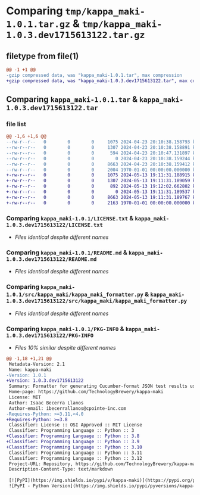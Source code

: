 # Comparing `tmp/kappa_maki-1.0.1.tar.gz` & `tmp/kappa_maki-1.0.3.dev1715613122.tar.gz`

## filetype from file(1)

```diff
@@ -1 +1 @@
-gzip compressed data, was "kappa_maki-1.0.1.tar", max compression
+gzip compressed data, was "kappa_maki-1.0.3.dev1715613122.tar", max compression
```

## Comparing `kappa_maki-1.0.1.tar` & `kappa_maki-1.0.3.dev1715613122.tar`

### file list

```diff
@@ -1,6 +1,6 @@
--rw-r--r--   0        0        0     1075 2024-04-23 20:10:38.158793 kappa_maki-1.0.1/LICENSE.txt
--rw-r--r--   0        0        0     1307 2024-04-23 20:10:38.158891 kappa_maki-1.0.1/README.md
--rw-r--r--   0        0        0      594 2024-04-23 20:10:47.131897 kappa_maki-1.0.1/pyproject.toml
--rw-r--r--   0        0        0        0 2024-04-23 20:10:38.159244 kappa_maki-1.0.1/src/kappa_maki/__init__.py
--rw-r--r--   0        0        0     8663 2024-04-23 20:10:38.159412 kappa_maki-1.0.1/src/kappa_maki/kappa_maki_formatter.py
--rw-r--r--   0        0        0     2004 1970-01-01 00:00:00.000000 kappa_maki-1.0.1/PKG-INFO
+-rw-r--r--   0        0        0     1075 2024-05-13 19:11:31.188915 kappa_maki-1.0.3.dev1715613122/LICENSE.txt
+-rw-r--r--   0        0        0     1307 2024-05-13 19:11:31.189059 kappa_maki-1.0.3.dev1715613122/README.md
+-rw-r--r--   0        0        0      892 2024-05-13 19:12:02.662802 kappa_maki-1.0.3.dev1715613122/pyproject.toml
+-rw-r--r--   0        0        0        0 2024-05-13 19:11:31.189537 kappa_maki-1.0.3.dev1715613122/src/kappa_maki/__init__.py
+-rw-r--r--   0        0        0     8663 2024-05-13 19:11:31.189767 kappa_maki-1.0.3.dev1715613122/src/kappa_maki/kappa_maki_formatter.py
+-rw-r--r--   0        0        0     2163 1970-01-01 00:00:00.000000 kappa_maki-1.0.3.dev1715613122/PKG-INFO
```

### Comparing `kappa_maki-1.0.1/LICENSE.txt` & `kappa_maki-1.0.3.dev1715613122/LICENSE.txt`

 * *Files identical despite different names*

### Comparing `kappa_maki-1.0.1/README.md` & `kappa_maki-1.0.3.dev1715613122/README.md`

 * *Files identical despite different names*

### Comparing `kappa_maki-1.0.1/src/kappa_maki/kappa_maki_formatter.py` & `kappa_maki-1.0.3.dev1715613122/src/kappa_maki/kappa_maki_formatter.py`

 * *Files identical despite different names*

### Comparing `kappa_maki-1.0.1/PKG-INFO` & `kappa_maki-1.0.3.dev1715613122/PKG-INFO`

 * *Files 10% similar despite different names*

```diff
@@ -1,18 +1,21 @@
 Metadata-Version: 2.1
 Name: kappa-maki
-Version: 1.0.1
+Version: 1.0.3.dev1715613122
 Summary: Formatter for generating Cucumber-format JSON test results using the Behave test framework.  Named after a refreshing cucumber sushi cocktail.
 Home-page: https://github.com/TechnologyBrewery/kappa-maki
 License: MIT
 Author: Isaac Becerra Llanos
 Author-email: ibecerrallanos@cpointe-inc.com
-Requires-Python: >=3.11,<4.0
+Requires-Python: >=3.8
 Classifier: License :: OSI Approved :: MIT License
 Classifier: Programming Language :: Python :: 3
+Classifier: Programming Language :: Python :: 3.8
+Classifier: Programming Language :: Python :: 3.9
+Classifier: Programming Language :: Python :: 3.10
 Classifier: Programming Language :: Python :: 3.11
 Classifier: Programming Language :: Python :: 3.12
 Project-URL: Repository, https://github.com/TechnologyBrewery/kappa-maki
 Description-Content-Type: text/markdown
 
 [![PyPI](https://img.shields.io/pypi/v/kappa-maki)](https://pypi.org/project/kappa-maki/)
 ![PyPI - Python Version](https://img.shields.io/pypi/pyversions/kappa-maki)
```

